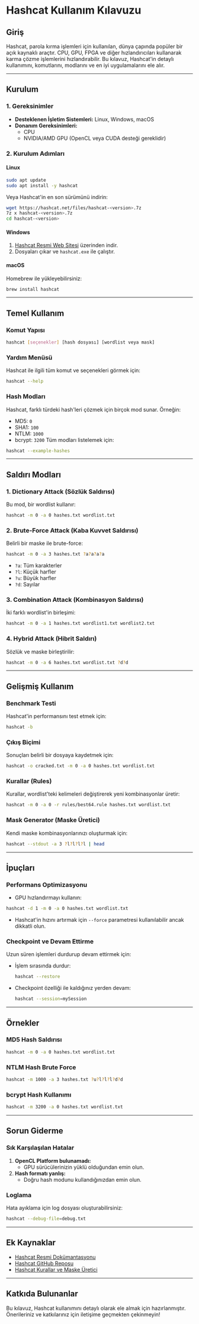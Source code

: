 # Hashcat Kullanım Kılavuzu

## Giriş
Hashcat, parola kırma işlemleri için kullanılan, dünya çapında popüler bir açık kaynaklı araçtır. CPU, GPU, FPGA ve diğer hızlandırıcıları kullanarak karma çözme işlemlerini hızlandırabilir. Bu kılavuz, Hashcat'in detaylı kullanımını, komutlarını, modlarını ve en iyi uygulamalarını ele alır.

---

## Kurulum

### 1. Gereksinimler
- **Desteklenen İşletim Sistemleri:** Linux, Windows, macOS
- **Donanım Gereksinimleri:**
  - CPU
  - NVIDIA/AMD GPU (OpenCL veya CUDA desteği gereklidir)

### 2. Kurulum Adımları
#### Linux
```bash
sudo apt update
sudo apt install -y hashcat
```
Veya Hashcat'in en son sürümünü indirin:
```bash
wget https://hashcat.net/files/hashcat-<version>.7z
7z x hashcat-<version>.7z
cd hashcat-<version>
```

#### Windows
1. [Hashcat Resmi Web Sitesi](https://hashcat.net/hashcat/) üzerinden indir.
2. Dosyaları çıkar ve `hashcat.exe` ile çalıştır.

#### macOS
Homebrew ile yükleyebilirsiniz:
```bash
brew install hashcat
```

---

## Temel Kullanım

### Komut Yapısı
```bash
hashcat [seçenekler] [hash dosyası] [wordlist veya mask]
```

### Yardım Menüsü
Hashcat ile ilgili tüm komut ve seçenekleri görmek için:
```bash
hashcat --help
```

### Hash Modları
Hashcat, farklı türdeki hash'leri çözmek için birçok mod sunar. Örneğin:
- MD5: `0`
- SHA1: `100`
- NTLM: `1000`
- bcrypt: `3200`
Tüm modları listelemek için:
```bash
hashcat --example-hashes
```

---

## Saldırı Modları

### 1. **Dictionary Attack (Sözlük Saldırısı)**
Bu mod, bir wordlist kullanır:
```bash
hashcat -m 0 -a 0 hashes.txt wordlist.txt
```

### 2. **Brute-Force Attack (Kaba Kuvvet Saldırısı)**
Belirli bir maske ile brute-force:
```bash
hashcat -m 0 -a 3 hashes.txt ?a?a?a?a
```
- `?a`: Tüm karakterler
- `?l`: Küçük harfler
- `?u`: Büyük harfler
- `?d`: Sayılar

### 3. **Combination Attack (Kombinasyon Saldırısı)**
İki farklı wordlist'in birleşimi:
```bash
hashcat -m 0 -a 1 hashes.txt wordlist1.txt wordlist2.txt
```

### 4. **Hybrid Attack (Hibrit Saldırı)**
Sözlük ve maske birleştirilir:
```bash
hashcat -m 0 -a 6 hashes.txt wordlist.txt ?d?d
```

---

## Gelişmiş Kullanım

### Benchmark Testi
Hashcat'in performansını test etmek için:
```bash
hashcat -b
```

### Çıkış Biçimi
Sonuçları belirli bir dosyaya kaydetmek için:
```bash
hashcat -o cracked.txt -m 0 -a 0 hashes.txt wordlist.txt
```

### Kurallar (Rules)
Kurallar, wordlist'teki kelimeleri değiştirerek yeni kombinasyonlar üretir:
```bash
hashcat -m 0 -a 0 -r rules/best64.rule hashes.txt wordlist.txt
```

### Mask Generator (Maske Üretici)
Kendi maske kombinasyonlarınızı oluşturmak için:
```bash
hashcat --stdout -a 3 ?l?l?l?l | head
```

---

## İpuçları

### Performans Optimizasyonu
- GPU hızlandırmayı kullanın:
```bash
hashcat -d 1 -m 0 -a 0 hashes.txt wordlist.txt
```
- Hashcat'in hızını artırmak için `--force` parametresi kullanılabilir ancak dikkatli olun.

### Checkpoint ve Devam Ettirme
Uzun süren işlemleri durdurup devam ettirmek için:
- İşlem sırasında durdur:
  ```bash
  hashcat --restore
  ```
- Checkpoint özelliği ile kaldığınız yerden devam:
  ```bash
  hashcat --session=mySession
  ```

---

## Örnekler

### MD5 Hash Saldırısı
```bash
hashcat -m 0 -a 0 hashes.txt wordlist.txt
```

### NTLM Hash Brute Force
```bash
hashcat -m 1000 -a 3 hashes.txt ?u?l?l?l?d?d
```

### bcrypt Hash Kullanımı
```bash
hashcat -m 3200 -a 0 hashes.txt wordlist.txt
```

---

## Sorun Giderme

### Sık Karşılaşılan Hatalar
1. **OpenCL Platform bulunamadı:**
   - GPU sürücülerinizin yüklü olduğundan emin olun.
2. **Hash formatı yanlış:**
   - Doğru hash modunu kullandığınızdan emin olun.

### Loglama
Hata ayıklama için log dosyası oluşturabilirsiniz:
```bash
hashcat --debug-file=debug.txt
```

---

## Ek Kaynaklar
- [Hashcat Resmi Dokümantasyonu](https://hashcat.net/wiki/)
- [Hashcat GitHub Reposu](https://github.com/hashcat/hashcat)
- [Hashcat Kurallar ve Maske Üretici](https://hashcat.net/wiki/doku.php?id=rule_based_attack)

---

## Katkıda Bulunanlar
Bu kılavuz, Hashcat kullanımını detaylı olarak ele almak için hazırlanmıştır. Önerileriniz ve katkılarınız için iletişime geçmekten çekinmeyin!
